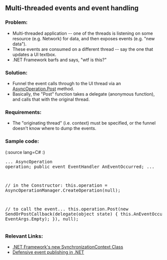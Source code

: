 

## Multi-threaded events and event handling

### Problem:

* Multi-threaded application -- one of the threads is listening on some resource (e.g. Network) for data, and then exposes events (e.g. "new data").
* These events are consumed on a different thread -- say the one that updates a UI textbox.
* .NET Framework barfs and says, "wtf is this?"

### Solution:

* Funnel the event calls through to the UI thread via an [AsyncOperation.Post](http://msdn2.microsoft.com/en-us/library/system.componentmodel.asyncoperation.postd=ide.aspx) method.
* Basically, the "Post" function takes a delegate (anonymous function), and calls that with the original thread.

### Requirements:

* The "originating thread" (i.e. context) must be specified, or the funnel doesn't know where to dump the events.

### Sample code:

(:source lang=C# :) <pre class="escaped">...
AsyncOperation operation;
public event EventHandler AnEventOccurred;
...

// in the Constructor:
this.operation = AsyncOperationManager.CreateOperation(null);

// to call the event...
this.operation.Post(new SendOrPostCallback(delegate(object state) { 
   this.AnEventOccurred(this, EventArgs.Empty); 
}), null);
</pre>

### Relevant Links:

* [.NET Framework's new SynchronizationContext Class](http://www.codeproject.com/useritems/SyncContextTutorial.asp)
* [Defensive event publishing in .NET](http://weblogs.asp.net/rosherove/articles/DefensiveEventPublishing.aspx)
